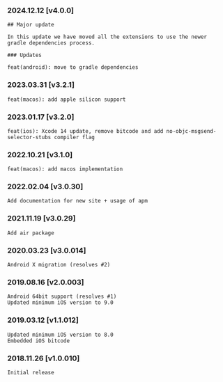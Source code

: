 ### 2024.12.12 [v4.0.0]

```
## Major update 

In this update we have moved all the extensions to use the newer gradle dependencies process. 

### Updates 

feat(android): move to gradle dependencies
```

### 2023.03.31 [v3.2.1]

```
feat(macos): add apple silicon support
```

### 2023.01.17 [v3.2.0]

```
feat(ios): Xcode 14 update, remove bitcode and add no-objc-msgsend-selector-stubs compiler flag 
```

### 2022.10.21 [v3.1.0]

```
feat(macos): add macos implementation
```

### 2022.02.04 [v3.0.30]

```
Add documentation for new site + usage of apm
```

### 2021.11.19 [v3.0.29]

```
Add air package
```



### 2020.03.23 [v3.0.014]

```
Android X migration (resolves #2)
```


### 2019.08.16 [v2.0.003]

```
Android 64bit support (resolves #1)
Updated minimum iOS version to 9.0
```


### 2019.03.12 [v1.1.012]

```
Updated minimum iOS version to 8.0
Embedded iOS bitcode
```


### 2018.11.26 [v1.0.010]

```
Initial release
```
